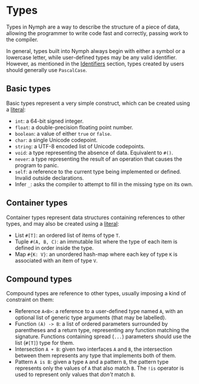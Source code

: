 # Types

Types in Nymph are a way to describe the structure of a piece of data, allowing the programmer to
write code fast and correctly, passing work to the compiler.

In general, types built into Nymph always begin with either a symbol or a lowercase letter,
while user-defined types may be any valid identifier.
However, as mentioned in the [Identifiers](./literals#Identifiers) section, types created by users
should generally use `PascalCase`.

## Basic types

Basic types represent a very simple construct, which can be created using a [literal](./literals):

- `int`: a 64-bit signed integer.
- `float`: a double-precision floating point number.
- `boolean`: a value of either `true` or `false`.
- `char`: a single Unicode codepoint.
- `string`: a UTF-8 encoded list of Unicode codepoints.
- `void`: a type representing the absence of data. Equivalent to `#()`.
- `never`: a type representing the result of an operation that causes the program to panic.
- `self`: a reference to the current type being implemented or defined. Invalid outside declarations.
- Infer `_`: asks the compiler to attempt to fill in the missing type on its own.

## Container types

Container types represent data structures containing references to other types, and may also be created
using a [literal](./literals):

- List `#[T]`: an ordered list of items of type `T`.
- Tuple `#(A, B, C)`: an immutable list where the type of each item is defined in order inside the type.
- Map `#{K: V}`: an unordered hash-map where each key of type `K` is associated with an item of type `V`.

## Compound types

Compound types are reference to other types, usually imposing a kind of constraint on them:

- Reference `A<B>`: a reference to a user-defined type named `A`, with an optional list of generic
  type arguments (that may be labelled).
- Function `(A) -> B`: a list of ordered parameters surrounded by parentheses and a return type,
  representing any function matching the signature. Functions containing spread (`...`) parameters
  should use the list (`#[T]`) type for them.
- Intersection `A + B`: given two interfaces `A` and `B`, the intersection between them represents
  any type that implements both of them.
- Pattern `A is B`: given a type `A` and a pattern `B`, the pattern type represents only the values
  of `A` that also match `B`. The `!is` operator is used to represent only values that _don't_ match `B`.
